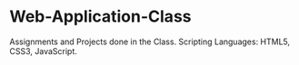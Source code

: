 # Web-Application-Class
Assignments and Projects done in the Class.
Scripting Languages: HTML5, CSS3, JavaScript.
